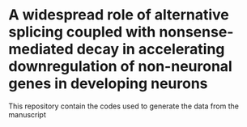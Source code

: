 # A widespread role of alternative splicing coupled with nonsense-mediated decay in accelerating downregulation of non-neuronal genes in developing neurons

This repository contain the codes used to generate the data from the manuscript
